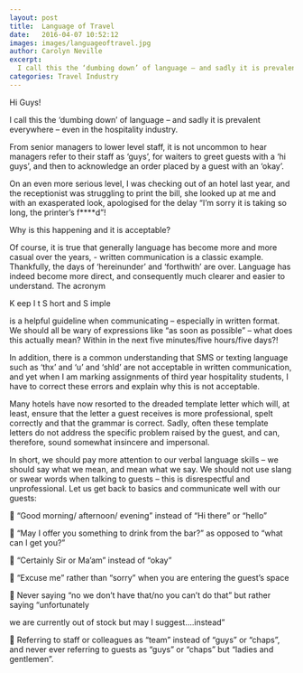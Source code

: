```yaml
---
layout: post
title:  Language of Travel
date:   2016-04-07 10:52:12
images: images/languageoftravel.jpg
author: Carolyn Neville
excerpt:
  I call this the ‘dumbing down’ of language – and sadly it is prevalent everywhere – even in the hospitality industry. 
categories: Travel Industry
---
```

Hi Guys!

I call this the ‘dumbing down’ of language – and sadly it is prevalent everywhere – even in the hospitality industry.

From senior managers to lower level staff, it is not uncommon to hear managers refer to their staff as ‘guys’, for waiters to greet guests with a ‘hi guys’, and then to acknowledge an order placed by a guest with an ‘okay’.

On an even more serious level, I was checking out of an hotel last year, and the receptionist was struggling to print the bill, she looked up at me and with an exasperated look, apologised for the delay “I’m sorry it is taking so long, the printer’s f****d”!

Why is this happening and it is acceptable?

Of course, it is true that generally language has become more and more casual over the years, - written communication is a classic example.  Thankfully, the days of ‘hereinunder’ and ‘forthwith’ are over.  Language has indeed become more direct, and consequently much clearer and easier to understand.  The acronym

K eep
I t
S hort and
S imple 

is a helpful guideline when communicating – especially in written format.  We should all be wary of expressions like “as soon as possible” – what does this actually mean?  Within in the next five minutes/five hours/five days?!  

In addition, there is a common understanding that SMS or texting language such as ‘thx’ and ‘u’ and ‘shld’ are not acceptable in written communication, and yet when I am marking assignments of third year hospitality students, I have to correct these errors and explain why this is not acceptable.  

Many hotels have now resorted to the dreaded template letter which will, at least, ensure that the letter a guest receives is more professional, spelt correctly and that the grammar is correct.  Sadly, often these template letters do not address the specific problem raised by the guest, and can, therefore, sound somewhat insincere and impersonal.  

In short, we should pay more attention to our verbal language skills – we should say what we mean, and mean what we say.  We should not use slang or swear words when talking to guests – this is disrespectful and unprofessional.  Let us get back to basics and communicate well with our guests:

 “Good morning/ afternoon/ evening” instead of “Hi there” or “hello”

 “May I offer you something to drink from the bar?” as opposed to “what can I get you?”

 “Certainly Sir or Ma’am” instead of “okay”

 “Excuse me” rather than “sorry” when you are entering the guest’s space

 Never saying “no we don’t have that/no you can’t do that” but rather saying “unfortunately 

we are currently out of stock but may I suggest….instead”

 Referring to staff or colleagues as “team” instead of “guys” or “chaps”, and never ever referring to guests as “guys” or “chaps” but “ladies and gentlemen”.